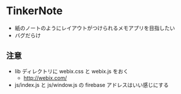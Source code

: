 # TinkerNote
- 紙のノートのようにレイアウトがつけられるメモアプリを目指したい
- バグだらけ

## 注意
- lib ディレクトリに webix.css と webix.js をおく
  - http://webix.com/
- js/index.js と js/window.js の firebase アドレスはいい感じにする
